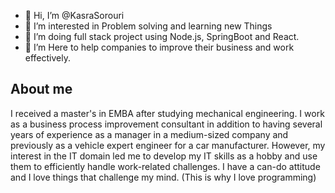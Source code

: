 - 👋 Hi, I’m @KasraSorouri
- 👀 I’m interested in Problem solving and learning new Things
- 🌱 I’m doing full stack project using Node.js, SpringBoot and React. 
- 💞️ I’m Here to help companies to improve their business and work effectively.

<h2>About me</h2>
I received a master's in EMBA after studying mechanical engineering. I work as a business process improvement consultant in addition to having several years of experience as a manager in a medium-sized company and previously as a vehicle expert engineer for a car manufacturer. However, my interest in the IT domain led me to develop my IT skills as a hobby and use them to efficiently handle work-related challenges.
I have a can-do attitude and I love things that challenge my mind. (This is why I love programming)

<!--
KasraSorouri/KasraSorouri is a ✨ special ✨ repository because its `README.md` (this file) appears on your GitHub profile.
You can click the Preview link to take a look at your changes.
--->
